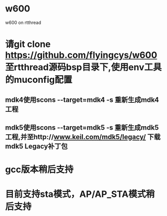 # w600
w600 on rtthread

# 请git clone https://github.com/flyingcys/w600 至rtthread源码bsp目录下,使用env工具的muconfig配置
## mdk4使用scons --target=mdk4 -s 重新生成mdk4工程
## mdk5使用scons --target=mdk5 -s 重新生成mdk5工程,并至http://www.keil.com/mdk5/legacy/ 下载mdk5 Legacy补丁包
# gcc版本稍后支持
# 目前支持sta模式，AP/AP_STA模式稍后支持
